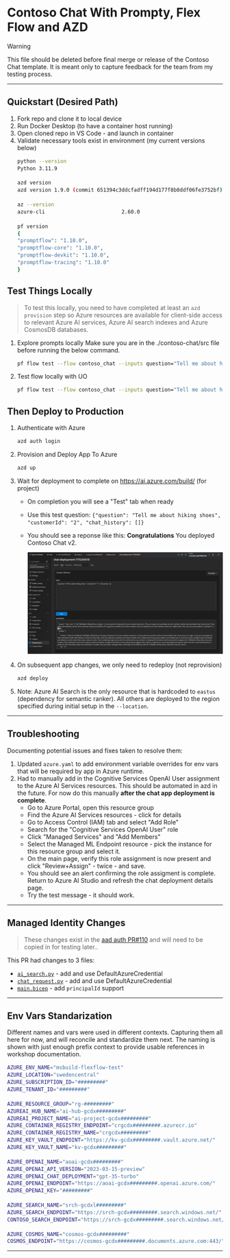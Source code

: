 # Contoso Chat With Prompty, Flex Flow and AZD

> [!WARNING]
> This file should be deleted before final merge or release of the Contoso Chat template. It is meant only to capture feedback for the team from my testing process.

---

## Quickstart (Desired Path)

1. Fork repo and clone it to local device
1. Run Docker Desktop (to have a container host running)
1. Open cloned repo in VS Code - and launch in container
1. Validate necessary tools exist in environment (my current versions below)
    ```bash 
    python --version
    Python 3.11.9

    azd version
    azd version 1.9.0 (commit 651394c3ddcfadff194d177f8b0ddf06fe3752bf)

    az --version
    azure-cli                         2.60.0

    pf version
    {
    "promptflow": "1.10.0",
    "promptflow-core": "1.10.0",
    "promptflow-devkit": "1.10.0",
    "promptflow-tracing": "1.10.0"
    }
    ```

## Test Things Locally 

> To test this locally, you need to have completed at least an `azd provision` step so Azure resources are available for client-side access to relevant Azure AI services, Azure AI search indexes and Azure CosmosDB databases.

1. Explore prompts locally 
    Make sure you are in the ./contoso-chat/src file before running the below command. 
    ```bash
    pf flow test --flow contoso_chat --inputs question="Tell me about hiking shoes" chat_history=[] customerId="2"
    ```
1. Test flow locally with UO
    ```bash
    pf flow test --flow contoso_chat --inputs question="Tell me about hiking shoes" chat_history=[] customerId="2" --ui
    ```

## Then Deploy to Production

1. Authenticate with Azure
    ```bash
    azd auth login
    ```
1. Provision and Deploy App To Azure
    ```bash
    azd up
    ```
1. Wait for deployment to complete on https://ai.azure.com/build/ (for project)
    - On completion you will see a "Test" tab when ready
    - Use this test question: `{"question": "Tell me about hiking shoes", "customerId": "2", "chat_history": []}` 
    - You should see a reponse like this: **Congratulations** You deployed Contoso Chat v2.

      ![Contoso Chat Test](./img/azd-contoso-chat-test.png)
1. On subsequent app changes, we only need to redeploy (not reprovision)
    ```bash
    azd deploy
    ```
1. Note: Azure AI Search is the only resource that is hardcoded to `eastus` (dependency for semantic ranker). All others are deployed to the region specified during initial setup in the `--location`.

---

## Troubleshooting

Documenting potential issues and fixes taken to resolve them:

1. Updated `azure.yaml` to add environment variable overrides for env vars that will be required by app in Azure runtime.
1. Had to manually add in the Cognitive Services OpenAI User assignment to the Azure AI Services resources. This should be automated in azd in the future. For now do this manually **after the chat app deployment is complete**.
    - Go to Azure Portal, open this resource group
    - Find the Azure AI Services resources - click for details
    - Go to Access Control (IAM) tab and select "Add Role"
    - Search for the "Cognitive Services OpenAI User" role
    - Click "Managed Services" and "Add Members"
    - Select the Managed ML Endpoint resource - pick the instance for this resource group and select it.
    - On the main page, verify this role assignment is now present and click "Review+Assign" - twice - and save.
    - You should see an alert confirming the role assigment is complete. Return to Azure AI Studio and refresh the chat deployment details page.
    - Try the test message - it should work. 

---

## Managed Identity Changes

> These changes exist in the [aad auth PR#110](https://github.com/Azure-Samples/contoso-chat/pull/110/files) and will need to be copied in for testing later..

This PR had changes to 3 files:
- [`ai_search.py`](https://github.com/Azure-Samples/contoso-chat/pull/110/files#diff-6c0251d538c1b48e689a30f577c3668096de92079407f0337cbe5b9962ae922b) - add and use DefaultAzureCredential
- [`chat_request.py`](https://github.com/Azure-Samples/contoso-chat/pull/110/files#diff-43c2f1da4e97373ae88c1685935a829c375946f1f98a8b1845e98db41cba18d3) - add and use DefaultAzureCredential
- [`main.bicep`](https://github.com/Azure-Samples/contoso-chat/pull/110/files#diff-7ef659fc9cf6968e718894d300490b14ea7a52091e7d4bcffae3a5029ac721d4) - add `principalId` support

---

## Env Vars Standarization

Different names and vars were used in different contexts. Capturing them all here for now, and will reconcile and standardize them next. The naming is shown with just enough prefix context to provide usable references in workshop documentation.

```bash
AZURE_ENV_NAME="msbuild-flexflow-test"
AZURE_LOCATION="swedencentral"
AZURE_SUBSCRIPTION_ID="#########"
AZURE_TENANT_ID="#########"

AZURE_RESOURCE_GROUP="rg-#########"
AZUREAI_HUB_NAME="ai-hub-gcdx#########"
AZUREAI_PROJECT_NAME="ai-project-gcdx#########"
AZURE_CONTAINER_REGISTRY_ENDPOINT="crgcdx#########.azurecr.io"
AZURE_CONTAINER_REGISTRY_NAME="crgcdx#########"
AZURE_KEY_VAULT_ENDPOINT="https://kv-gcdx#########.vault.azure.net/"
AZURE_KEY_VAULT_NAME="kv-gcdx#########"

AZURE_OPENAI_NAME="aoai-gcdx#########"
AZURE_OPENAI_API_VERSION="2023-03-15-preview"
AZURE_OPENAI_CHAT_DEPLOYMENT="gpt-35-turbo"
AZURE_OPENAI_ENDPOINT="https://aoai-gcdx#########.openai.azure.com/"
AZURE_OPENAI_KEY="#########"

AZURE_SEARCH_NAME="srch-gcdxl#########"
AZURE_SEARCH_ENDPOINT="https://srch-gcdx#########.search.windows.net/"
CONTOSO_SEARCH_ENDPOINT="https://srch-gcdx#########.search.windows.net/"

AZURE_COSMOS_NAME="cosmos-gcdx#########"
COSMOS_ENDPOINT="https://cosmos-gcdx#########.documents.azure.com:443/"
```

---